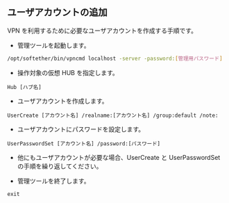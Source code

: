 ## ユーザアカウントの追加

VPN を利用するために必要なユーザアカウントを作成する手順です。

- 管理ツールを起動します。

```bash
/opt/softether/bin/vpncmd localhost -server -password:[管理用パスワード]
```

- 操作対象の仮想 HUB を指定します。

```
Hub [ハブ名]
```

- ユーザアカウントを作成します。

```
UserCreate [アカウント名] /realname:[アカウント名] /group:default /note:
```

- ユーザアカウントにパスワードを設定します。

```
UserPasswordSet [アカウント名] /password:[パスワード]
```

- 他にもユーザアカウントが必要な場合、UserCreate と UserPasswordSet の手順を繰り返してください。

- 管理ツールを終了します。

```
exit
```
